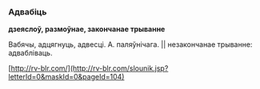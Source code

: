 ### Адвабіць
**дзеяслоў, размоўнае, закончанае трыванне**

Вабячы, адцягнуць, адвесці. А. паляўнічага. || незакончанае трыванне: адвабліваць.

<a rel="author">[http://rv-blr.com/](http://rv-blr.com/slounik.jsp?letterId=0&maskId=0&pageId=104)</a>
